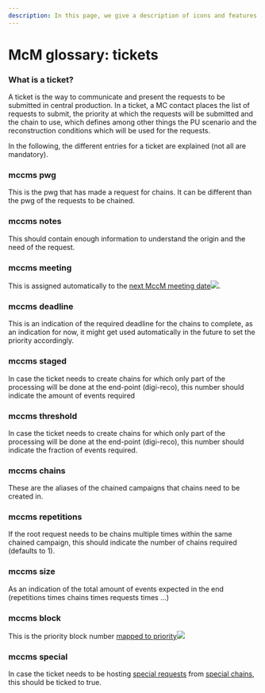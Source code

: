 ```yaml
---
description: In this page, we give a description of icons and features of tickets in McM
---
```


# McM glossary: tickets

### What is a ticket?

A ticket is the way to communicate and present the requests to be submitted in central production. In a ticket, a MC contact places the list of requests to submit, the priority at which the requests will be submitted and the chain to use, which defines among other things the PU scenario and the reconstruction conditions which will be used for the requests.

In the following, the different entries for a ticket are explained (not all are mandatory).

### mccms pwg&#x20;

This is the pwg that has made a request for chains. It can be different than the pwg of the requests to be chained.

### mccms notes&#x20;

This should contain enough information to understand the origin and the need of the request.

### mccms meeting&#x20;

This is assigned automatically to the [next MccM meeting date![](https://twiki.cern.ch/twiki/pub/TWiki/TWikiDocGraphics/external-link.gif)](https://cms-pdmv.cern.ch/mcm/settings?prepid=mccm\_meeting\_day).

### mccms deadline&#x20;

This is an indication of the required deadline for the chains to complete, as an indication for now, it might get used automatically in the future to set the priority accordingly.

### mccms staged&#x20;

In case the ticket needs to create chains for which only part of the processing will be done at the end-point (digi-reco), this number should indicate the amount of events required

### mccms threshold&#x20;

In case the ticket needs to create chains for which only part of the processing will be done at the end-point (digi-reco), this number should indicate the fraction of events required.

### mccms chains&#x20;

These are the aliases of the chained campaigns that chains need to be created in.

### mccms repetitions&#x20;

If the root request needs to be chains multiple times within the same chained campaign, this should indicate the number of chains required (defaults to 1).

### mccms size&#x20;

As an indication of the total amount of events expected in the end (repetitions times chains times requests times ...)

### mccms block&#x20;

This is the priority block number [mapped to priority![](https://twiki.cern.ch/twiki/pub/TWiki/TWikiDocGraphics/external-link.gif)](https://cms-pdmv.cern.ch/mcm/settings?prepid=priority\_per\_block)

### mccms special&#x20;

In case the ticket needs to be hosting [special requests](https://twiki.cern.ch/twiki/bin/view/CMS/PdmVMcM#Special\_Request) from [special chains](https://twiki.cern.ch/twiki/bin/view/CMS/PdmVMcM#Special\_Chain), this should be ticked to true.
